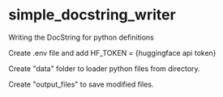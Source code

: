 # simple_docstring_writer
Writing the DocString for python definitions 

Create .env file and add HF_TOKEN = {huggingface api token}

Create "data" folder to loader python files from directory.

Create "output_files" to save modified files.
